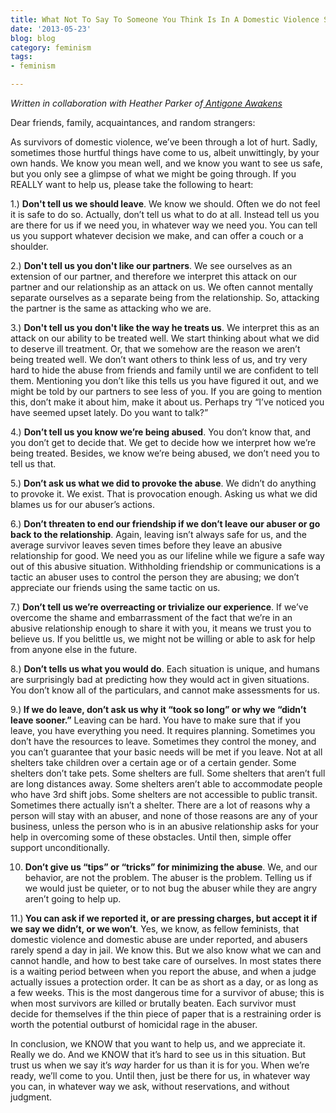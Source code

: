 ```yaml
---
title: What Not To Say To Someone You Think Is In A Domestic Violence Situation
date: '2013-05-23'
blog: blog
category: feminism
tags:
- feminism

---
```


<em>Written in collaboration with Heather Parker of<a href="http://www.antigoneawakens.com/"> Antigone Awakens</a></em>

Dear friends, family, acquaintances, and random strangers:

As survivors of domestic violence, we’ve been through a lot of hurt. Sadly, sometimes those hurtful things have come to us, albeit unwittingly, by your own hands. We know you mean well, and we know you want to see us safe, but you only see a glimpse of what we might be going through. If you REALLY want to help us, please take the following to heart:

1.) <strong>Don't tell us we should leave</strong>. We know we should. Often we do not feel it is safe to do so. Actually, don’t tell us what to do at all. Instead tell us you are there for us if we need you, in whatever way we need you. You can tell us you support whatever decision we make, and can offer a couch or a shoulder.

<!--more-->

2.) <strong>Don't tell us you don't like our partners</strong>. We see ourselves as an extension of our partner, and therefore we interpret this attack on our partner and our relationship as an attack on us. We often cannot mentally separate ourselves as a separate being from the relationship. So, attacking the partner is the same as attacking who we are.

3.) <strong>Don't tell us you don't like the way he treats us</strong>. We interpret this as an attack on our ability to be treated well. We start thinking about what we did to deserve ill treatment. Or, that we somehow are the reason we aren’t being treated well. We don’t want others to think less of us, and try very hard to hide the abuse from friends and family until we are confident to tell them. Mentioning you don’t like this tells us you have figured it out, and we might be told by our partners to see less of you. If you are going to mention this, don’t make it about him, make it about us. Perhaps try “I’ve noticed you have seemed upset lately. Do you want to talk?”

4.) <strong>Don’t tell us you know we’re being abused</strong>. You don’t know that, and you don’t get to decide that. We get to decide how we interpret how we’re being treated. Besides, we know we’re being abused, we don’t need you to tell us that.

5.) <strong>Don’t ask us what we did to provoke the abuse</strong>. We didn’t do anything to provoke it. We exist. That is provocation enough. Asking us what we did blames us for our abuser’s actions.

6.) <strong>Don’t threaten to end our friendship if we don’t leave our abuser or go back to the relationship</strong>. Again, leaving isn’t always safe for us, and the average survivor leaves seven times before they leave an abusive relationship for good. We need you as our lifeline while we figure a safe way out of this abusive situation. Withholding friendship or communications is a tactic an abuser uses to control the person they are abusing; we don’t appreciate our friends using the same tactic on us.

7.) <strong>Don’t tell us we’re overreacting or trivialize our experience</strong>. If we’ve overcome the shame and embarrassment of the fact that we’re in an abusive relationship enough to share it with you, it means we trust you to believe us. If you belittle us, we might not be willing or able to ask for help from anyone else in the future.

8.) <strong>Don’t tells us what you would do</strong>. Each situation is unique, and humans are surprisingly bad at predicting how they would act in given situations. You don’t know all of the particulars, and cannot make assessments for us.

9.)<strong> If we do leave, don’t ask us why it “took so long” or why we “didn’t leave sooner.”</strong> Leaving can be hard. You have to make sure that if you leave, you have everything you need. It requires planning. Sometimes you don’t have the resources to leave. Sometimes they control the money, and you can’t guarantee that your basic needs will be met if you leave. Not at all shelters take children over a certain age or of a certain gender. Some shelters don’t take pets. Some shelters are full. Some shelters that aren’t full are long distances away. Some shelters aren’t able to accommodate people who have 3rd shift jobs. Some shelters are not accessible to public transit. Sometimes there actually isn’t a shelter. There are a lot of reasons why a person will stay with an abuser, and none of those reasons are any of your business, unless the person who is in an abusive relationship asks for your help in overcoming some of these obstacles. Until then, simple offer support unconditionally.

10. <strong>Don’t give us “tips” or “tricks” for minimizing the abuse</strong>. We, and our behavior, are not the problem. The abuser is the problem. Telling us if we would just be quieter, or to not bug the abuser while they are angry aren’t going to help up.

11.)<strong> You can ask if we reported it, or are pressing charges, but accept it if we say we didn’t, or we won’t</strong>. Yes, we know, as fellow feminists, that domestic violence and domestic abuse are under reported, and abusers rarely spend a day in jail. We know this. But we also know what we can and cannot handle, and how to best take care of ourselves. In most states there is a waiting period between when you report the abuse, and when a judge actually issues a protection order. It can be as short as a day, or as long as a few weeks. This is the most dangerous time for a survivor of abuse; this is when most survivors are killed or brutally beaten. Each survivor must decide for themselves if the thin piece of paper that is a restraining order is worth the potential outburst of homicidal rage in the abuser.

In conclusion, we KNOW that you want to help us, and we appreciate it. Really we do. And we KNOW that it’s hard to see us in this situation. But trust us when we say it’s<em> way</em> harder for us than it is for you. When we’re ready, we’ll come to you. Until then, just be there for us, in whatever way you can, in whatever way we ask, without reservations, and without judgment.
